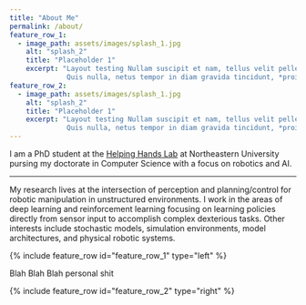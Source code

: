 ```yaml
---
title: "About Me"
permalink: /about/
feature_row_1:
  - image_path: assets/images/splash_1.jpg
    alt: "splash_2"
    title: "Placeholder 1"
    excerpt: "Layout testing Nullam suscipit et nam, tellus velit pellentesque at malesuada, enim eaque. 
              Quis nulla, netus tempor in diam gravida tincidunt, *proin faucibus* voluptate felis id sollicitudin."
feature_row_2:
  - image_path: assets/images/splash_1.jpg
    alt: "splash_2"
    title: "Placeholder 1"
    excerpt: "Layout testing Nullam suscipit et nam, tellus velit pellentesque at malesuada, enim eaque. 
              Quis nulla, netus tempor in diam gravida tincidunt, *proin faucibus* voluptate felis id sollicitudin."
---
```

I am a PhD student at the [Helping Hands Lab](https://www2.ccs.neu.edu/research/helpinghands/) at Northeastern University pursing 
my doctorate in Computer Science with a focus on robotics and AI.

---

My research lives at the intersection of perception and planning/control for robotic manipulation in unstructured environments.
I work in the areas of deep learning and reinforcement learning focusing on learning policies directly from sensor input to 
accomplish complex dexterious tasks. Other interests include stochastic models, simulation environments, model architectures,
and physical robotic systems.

{% include feature_row id="feature_row_1" type="left" %}

Blah Blah Blah personal shit

{% include feature_row id="feature_row_2" type="right" %}
